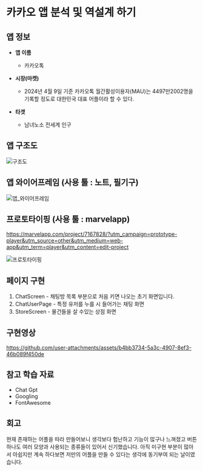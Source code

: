 # 카카오 앱 분석 및 역설계 하기        

## 앱 정보

- **앱 이름** 

  - 카카오톡  

- **시장(마켓)**  

  - 2024년 4월 9일 기준 카카오톡 월간활성이용자(MAU)는 4497만2002명을 기록할 정도로 대한민국 대표 어플이라 할 수 있다.   

- **타겟**  

  - 남녀노소 전세계 인구         



## 앱 구조도

![구조도](https://github.com/user-attachments/assets/bb50e11d-8889-4c11-9d2c-4e1e42bd384d)  


## 앱 와이어프레임 (사용 툴 : 노트, 필기구)

![앱_와이어프레임](https://github.com/user-attachments/assets/0e05d7b4-fcd3-4610-adc6-874fdfe81e5f)  



## 프로토타이핑 (사용 툴 : marvelapp)  
https://marvelapp.com/project/7167828/?utm_campaign=prototype-player&utm_source=other&utm_medium=web-app&utm_term=player&utm_content=edit-project  

![프로토타이핑](https://github.com/user-attachments/assets/e2ac9534-4802-4b7e-a42b-7ce4a277a7de)  



## 페이지 구현
1. ChatScreen - 채팅방 목록 부분으로 처음 키면 나오는 초기 화면입니다.
2. ChatUserPage - 특정 유저를 누를 시 들어가는 채팅 화면
3. StoreScreen - 물건들을 살 수있는 상점 화면



## 구현영상 
https://github.com/user-attachments/assets/b4bb3734-5a3c-4907-8ef3-46b089f450de  





## 참고 학습 자료 
- Chat Gpt
- Googling
- FontAwesome

## 회고
현재 존재하는 어플을 따라 만들어보니 생각보다 험난하고 기능이 많구나 느껴졌고 버튼 하나도 여러 모양과 사용되는 종류들이 있어서 신기했습니다. 아직 미구현 부분이 많아서 아쉽지만 계속 하다보면 저만의 어플을 만들 수 있다는 생각에 동기부여 되는 날이였습니다.  



